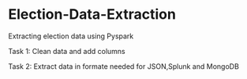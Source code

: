 # Election-Data-Extraction
Extracting election data using Pyspark


Task 1:
Clean data and add columns

Task 2:
Extract data in formate needed for  JSON,Splunk and MongoDB
